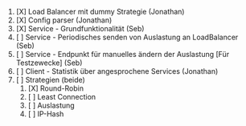 1. [X] Load Balancer mit dummy Strategie (Jonathan)
2. [X] Config parser (Jonathan)
3. [X] Service - Grundfunktionalität (Seb)
4. [ ] Service - Periodisches senden von Auslastung an LoadBalancer (Seb)
5. [ ] Service - Endpunkt für manuelles ändern der Auslastung [Für Testzewecke] (Seb)
6. [ ] Client - Statistik über angesprochene Services (Jonathan)
7. [ ] Strategien (beide)
    1. [X] Round-Robin
    2. [ ] Least Connection
    3. [ ] Auslastung
    4. [ ] IP-Hash

